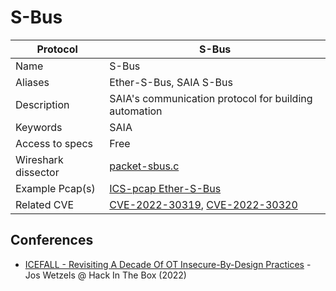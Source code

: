 # S-Bus

| Protocol | S-Bus |
|---|---|
| Name | S-Bus |
| Aliases | Ether-S-Bus, SAIA S-Bus |
| Description | SAIA's communication protocol for building automation |
| Keywords | SAIA |
| Access to specs | Free |
| Wireshark dissector | [packet-sbus.c](https://github.com/wireshark/wireshark/blob/master/epan/dissectors/packet-sbus.c) |
| Example Pcap(s) | [ICS-pcap Ether-S-Bus](https://github.com/automayt/ICS-pcap/tree/master/ETHERSBUS/sbus) |
| Related CVE | [CVE-2022-30319](https://nvd.nist.gov/vuln/detail/CVE-2022-30319), [CVE-2022-30320](https://nvd.nist.gov/vuln/detail/CVE-2022-30320) |

## Conferences
- [ICEFALL - Revisiting A Decade Of OT Insecure-By-Design Practices](https://www.youtube.com/watch?v=OHRgak1fI9k) - Jos Wetzels @ Hack In The Box (2022)
